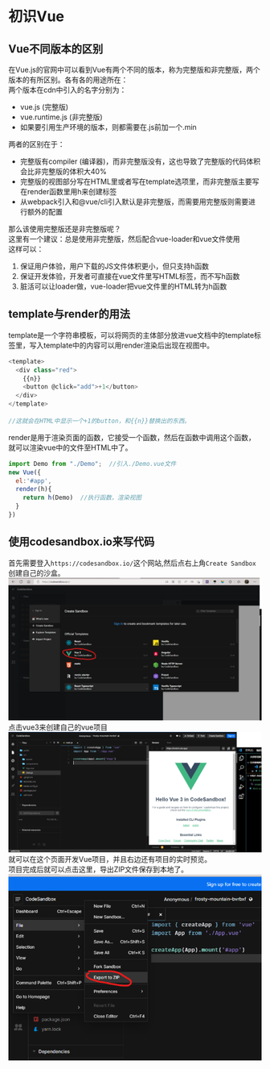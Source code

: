 # 初识Vue
## Vue不同版本的区别
在Vue.js的官网中可以看到Vue有两个不同的版本，称为完整版和非完整版，两个版本的有所区别。各有各的用途所在：  
两个版本在cdn中引入的名字分别为：  
* vue.js (完整版)
* vue.runtime.js (非完整版)
* 如果要引用生产环境的版本，则都需要在.js前加一个.min  

两者的区别在于：  
* 完整版有compiler (编译器)，而非完整版没有，这也导致了完整版的代码体积会比非完整版的体积大40%
* 完整版的视图部分写在HTML里或者写在template选项里，而非完整版主要写在render函数里用h来创建标签
* 从webpack引入和@vue/cli引入默认是非完整版，而需要用完整版则需要进行额外的配置  

那么该使用完整版还是非完整版呢？   
这里有一个建议：总是使用非完整版，然后配合vue-loader和vue文件使用  
这样可以：  
1. 保证用户体验，用户下载的JS文件体积更小，但只支持h函数
2. 保证开发体验，开发者可直接在vue文件里写HTML标签，而不写h函数
3. 脏活可以让loader做，vue-loader把vue文件里的HTML转为h函数

## template与render的用法
template是一个字符串模板，可以将网页的主体部分放进vue文档中的template标签里，写入template中的内容可以用render渲染后出现在视图中。
```JavaScript
<template>
  <div class="red">
    {{n}}     
    <button @click="add">+1</button>
  </div>
</template>

//这就会在HTML中显示一个+1的button，和{{n}}替换出的东西。
```    

render是用于渲染页面的函数，它接受一个函数，然后在函数中调用这个函数，就可以渲染vue中的文件至HTML中了。
```JavaScript
import Demo from "./Demo";  //引入./Demo.vue文件
new Vue({
  el:'#app',
  render(h){
    return h(Demo)  //执行函数，渲染视图
  }
})
```  

## 使用codesandbox.io来写代码
首先需要登入`https://codesandbox.io/`这个网站,然后点右上角`Create Sandbox`创建自己的沙盒。
![](./picture/createsandbox.png)   
点击vue3来创建自己的vue项目
![](./picture/start.png)  
就可以在这个页面开发Vue项目，并且右边还有项目的实时预览。   
项目完成后就可以点击这里，导出ZIP文件保存到本地了。
![](./picture/zip.png)
